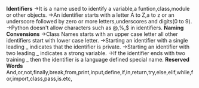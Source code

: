  **Identifiers**
->It is a name used to identify a variable,a funtion,class,module or other objects.
->An identifier starts with a letter A to Z,a to z or an underscore followed by zero or more letters,underscores and digits(0 to 9).
->Python doesn't allow characters such as @,%,$ in identifiers.
**Naming Convensions**
->Class Names starts with an upper case letter all other identifiers start with lower case letter.
->Starting an identifier with a single leading _ indicates that the identifier is private.
->Starting an identifier with two leading _ indicates a strong variable.
->If the identifier ends with two training _ then the identifier is a language defined special name.
**Reserved Words**
And,or,not,finally,break,from,print,input,define,if,in,return,try,else,elif,while,for,import,class,pass,is.etc,
